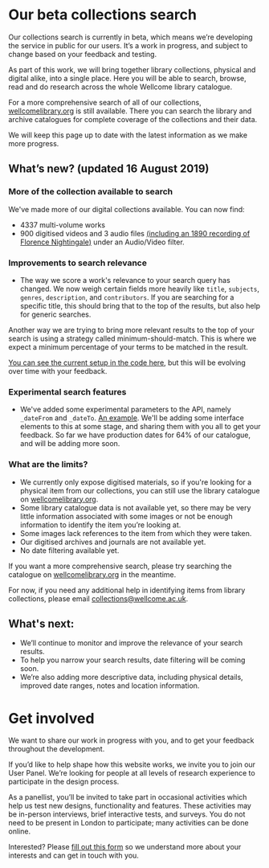 # Our beta collections search
Our collections search is currently in beta, which means we’re developing the service in public for our users. It’s a work in progress, and subject to change based on your feedback and testing.

As part of this work, we will bring together library collections, physical and digital alike, into a single place. Here you will be able to search, browse, read and do research across the whole Wellcome library catalogue.

For a more comprehensive search of all of our collections, [wellcomelibrary.org](https://wellcomelibrary.org) is still available. There you can search the library and archive catalogues for complete coverage of the collections and their data.

We will keep this page up to date with the latest information as we make more progress.

## What’s new? (updated 16 August 2019)

### More of the collection available to search
We've made more of our digital collections available. You can now find: 
- 4337 multi-volume works
- 900 digitised videos and 3 audio files [(including an 1890 recording of Florence Nightingale)](https://wellcomecollection.org/works/tp9njewm) under an Audio/Video filter.

### Improvements to search relevance
- The way we score a work's relevance to your search query has changed. We now weigh certain fields more heavily like `title`, `subjects`, `genres`, `description`, and `contributors`. If you are searching for a specific title, this should bring that to the top of the results, but also help for generic searches.

Another way we are trying to bring more relevant results to the top of your search is using a strategy called minimum-should-match. This is where we expect a minimum percentage of your terms to be matched in the result.
  
[You can see the current setup in the code here](https://github.com/wellcometrust/catalogue/blob/d1b4229f6e85c09dd7e5b0c94cffc898d11e23b9/api/api/src/main/scala/uk/ac/wellcome/platform/api/models/WorkQuery.scala#L15-L28), but this will be evolving over time with your feedback. 
  
### Experimental search features
- We've added some experimental parameters to the API, namely `_dateFrom` and `_dateTo`. [An example](https://api-stage.wellcomecollection.org/catalogue/v2/works?_dateFrom=1900-01-01&_dateTo=2000-01-01&query=consumption). We'll be adding some interface elements to this at some stage, and sharing them with you all to get your feedback. So far we have production dates for 64% of our catalogue, and will be adding more soon.

### What are the limits?
* We currently only expose digitised materials, so if you're looking for a physical item from our collections, you can still use the library catalogue on [wellcomelibrary.org](https://wellcomelibrary.org).
*	Some library catalogue data is not available yet, so there may be very little information associated with some images or not be enough information to identify the item you’re looking at.
*	Some images lack references to the item from which they were taken.
*	Our digitised archives and journals are not available yet.
*	No date filtering available yet.

If you want a more comprehensive search, please try searching the catalogue on [wellcomelibrary.org](https://wellcomelibrary.org) in the meantime.

For now, if you need any additional help in identifying items from library collections, please email collections@wellcome.ac.uk.

## What's next:
- We’ll continue to monitor and improve the relevance of your search results. 
- To help you narrow your search results, date filtering will be coming soon. 
- We’re also adding more descriptive data, including physical details, improved date ranges, notes and location information. 


# Get involved
We want to share our work in progress with you, and to get your feedback throughout the development.

If you’d like to help shape how this website works, we invite you to join our User Panel. We’re looking for people at all levels of research experience to participate in the design process.

As a panellist, you’ll be invited to take part in occasional activities which help us test new designs, functionality and features. These activities may be in-person interviews, brief interactive tests, and surveys. You do not need to be present in London to participate; many activities can be done online.

Interested? Please [fill out this form](https://www.surveymonkey.co.uk/r/P6DRMHJ) so we understand more about your interests and can get in touch with you.
